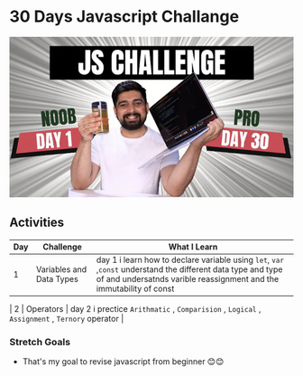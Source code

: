 # 30 Days Javascript Challange

![Javascript Thumbnail](Assets/JsChallenge.png)

## Activities

| Day | Challenge                | What I Learn                                                                                                                                                                        |
| --- | ------------------------ | ----------------------------------------------------------------------------------------------------------------------------------------------------------------------------------- |
| 1   | Variables and Data Types | day 1 i learn how to declare variable using `let`, `var` ,`const` understand the different data type and type of and undersatnds varible reassignment and the immutability of const |

| 2 | Operators | day 2 i prectice `Arithmatic` , `Comparision` , `Logical` , `Assignment` , `Ternory` operator |

### **Stretch Goals**

- That's my goal to revise javascript from beginner 😊😊
